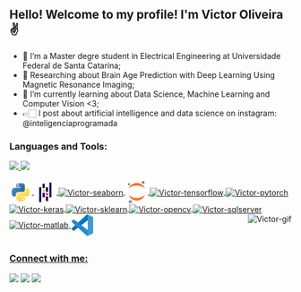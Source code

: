 ## Hello! Welcome to my profile! I'm Victor Oliveira ✌

- 🔭 I’m a Master degre student in Electrical Engineering at Universidade Federal de Santa Catarina;
- 🧠 Researching about Brain Age Prediction with Deep Learning Using Magnetic Resonance Imaging;
- 🌱 I’m currently learning about Data Science, Machine Learning and Computer Vision <3;
- 👉🏻 I post about artificial intelligence and data science on instagram: @inteligenciaprogramada

<h3 align="left">Languages and Tools:</h3>
<div>
  <a href="https://github.com/victor-hro">
  <img height="180em" src="https://github-readme-stats.vercel.app/api?username=victor-hro&show_icons=true&theme=dracula&include_all_commits=true&count_private=true"/>
  <img height="180em" src="https://github-readme-stats.vercel.app/api/top-langs/?username=victor-hro&layout=compact&langs_count=7&theme=dracula"/>
</div>
<div style="display: inline_block"><br>
  <img align="center" alt="Victor-python" height="40" width="40" src="https://raw.githubusercontent.com/devicons/devicon/master/icons/python/python-original.svg">
  <img align="center" alt="Victor-pandas" height="40" width="40" src="https://raw.githubusercontent.com/devicons/devicon/2ae2a900d2f041da66e950e4d48052658d850630/icons/pandas/pandas-original.svg">
  <img align="center" alt="Victor-seaborn" height="40" width="40" src="https://seaborn.pydata.org/_images/logo-mark-lightbg.svg">
  <img align="center" alt="Victor-jupyter" height="40" width="40" src="https://raw.githubusercontent.com/devicons/devicon/master/icons/jupyter/jupyter-original.svg">
  <img align="center" alt="Victor-tensorflow" height="40" width="40" src="https://www.vectorlogo.zone/logos/tensorflow/tensorflow-icon.svg">
  <img align="center" alt="Victor-pytorch" height="40" width="40" src="https://www.vectorlogo.zone/logos/pytorch/pytorch-icon.svg">
  <img align="center" alt="Victor-keras" height="40" width="40" src="https://github.com/valohai/ml-logos/blob/master/keras.svg">
  <img align="center" alt="Victor-sklearn" height="40" width="40" src="https://upload.wikimedia.org/wikipedia/commons/0/05/Scikit_learn_logo_small.svg"">
  <img align="center" alt="Victor-opencv" height="40" width="40" src="https://www.vectorlogo.zone/logos/opencv/opencv-icon.svg">
  <img align="center" alt="Victor-sqlserver" height="40" width="40" src="https://www.svgrepo.com/show/303229/microsoft-sql-server-logo.svg">
  <img align="center" alt="Victor-matlab" height="40" width="40" src="https://upload.wikimedia.org/wikipedia/commons/2/21/Matlab_Logo.png">
  <img align="center" alt="Victor-vscode" height="40" width="40" src="https://raw.githubusercontent.com/devicons/devicon/master/icons/vscode/vscode-original.svg">
  <img align="right" height="120"   align="right" alt="Victor-gif" src="https://media4.giphy.com/media/8qrrHSsrK9xpknGVNF/giphy.gif?cid=ecf05e47urh12fli595tpsaf938sugrhvwdc5sluou7pmlmh&rid=giphy.gif&ct=g">
</div>
  
##
 <h3 align="left">Connect with me:</h3>
<div> 
   <a href = "victoroliveira.eng@hotmail.com"><img src="https://cdn.icon-icons.com/icons2/2530/PNG/96/outlook_button_icon_151845.png" target="_blank"></a>
  <a href="https://www.linkedin.com/in/victoroliveraeng/" target="_blank"><img src="https://img.shields.io/badge/-LinkedIn-%230077B5?style=for-the-badge&logo=linkedin&logoColor=white" target="_blank"></a>    
  <a href="https://www.instagram.com/inteligencia.programada/" target="_blank"><img src="https://img.shields.io/badge/-Instagram-%23E4405F?style=for-the-badge&logo=instagram&logoColor=white" target="_blank">
</a>
</div>



